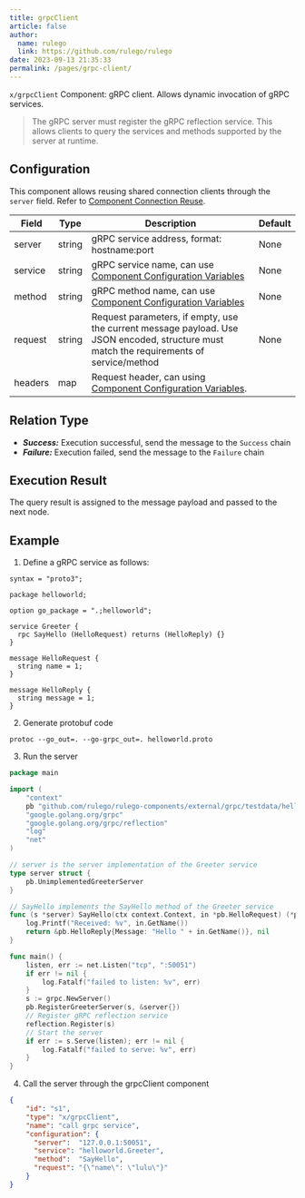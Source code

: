 ```yaml
---
title: grpcClient
article: false
author: 
  name: rulego
  link: https://github.com/rulego/rulego
date: 2023-09-13 21:35:33
permalink: /pages/grpc-client/
---
```


`x/grpcClient` Component: <Badge text="v0.25.0+"/> gRPC client. Allows dynamic invocation of gRPC services.

> The gRPC server must register the gRPC reflection service. This allows clients to query the services and methods supported by the server at runtime.

## Configuration
This component allows reusing shared connection clients through the `server` field. Refer to [Component Connection Reuse](/en/pages/baa05d/).

| Field   | Type   | Description                                                                                                                              | Default |
|---------|--------|------------------------------------------------------------------------------------------------------------------------------------------|---------|
| server  | string | gRPC service address, format: hostname:port                                                                                              | None    |
| service | string | gRPC service name, can use [Component Configuration Variables](/en/pages/baa05c/)                                                        | None    |
| method  | string | gRPC method name, can use [Component Configuration Variables](/en/pages/baa05c/)                                                         | None    |
| request | string | Request parameters, if empty, use the current message payload. Use JSON encoded, structure must match the requirements of service/method | None    |
| headers | map    | Request header, can using [Component Configuration Variables](/en/pages/baa05c/).                                                        |         |

## Relation Type

- ***Success:*** Execution successful, send the message to the `Success` chain
- ***Failure:*** Execution failed, send the message to the `Failure` chain

## Execution Result

The query result is assigned to the message payload and passed to the next node.

## Example
1. Define a gRPC service as follows:
```text
syntax = "proto3";

package helloworld;

option go_package = ".;helloworld";

service Greeter {
  rpc SayHello (HelloRequest) returns (HelloReply) {}
}

message HelloRequest {
  string name = 1;
}

message HelloReply {
  string message = 1;
}
```

2. Generate protobuf code
```shell
protoc --go_out=. --go-grpc_out=. helloworld.proto
```
3. Run the server
```go
package main

import (
	"context"
	pb "github.com/rulego/rulego-components/external/grpc/testdata/helloworld"
	"google.golang.org/grpc"
	"google.golang.org/grpc/reflection"
	"log"
	"net"
)

// server is the server implementation of the Greeter service
type server struct {
	pb.UnimplementedGreeterServer
}

// SayHello implements the SayHello method of the Greeter service
func (s *server) SayHello(ctx context.Context, in *pb.HelloRequest) (*pb.HelloReply, error) {
	log.Printf("Received: %v", in.GetName())
	return &pb.HelloReply{Message: "Hello " + in.GetName()}, nil
}

func main() {
	listen, err := net.Listen("tcp", ":50051")
	if err != nil {
		log.Fatalf("failed to listen: %v", err)
	}
	s := grpc.NewServer()
	pb.RegisterGreeterServer(s, &server{})
	// Register gRPC reflection service
	reflection.Register(s)
	// Start the server
	if err := s.Serve(listen); err != nil {
		log.Fatalf("failed to serve: %v", err)
	}
}
```

4. Call the server through the grpcClient component
```json
{
    "id": "s1",
    "type": "x/grpcClient",
    "name": "call grpc service",
    "configuration": {
      "server":  "127.0.0.1:50051",
      "service": "helloworld.Greeter",
      "method":  "SayHello",
      "request": "{\"name\": \"lulu\"}"
    }
}
```